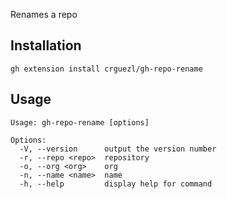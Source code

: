 Renames a repo 

## Installation

```
gh extension install crguezl/gh-repo-rename
```

## Usage

``` 
Usage: gh-repo-rename [options]

Options:
  -V, --version      output the version number
  -r, --repo <repo>  repository
  -o, --org <org>    org
  -n, --name <name>  name
  -h, --help         display help for command
```